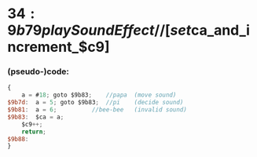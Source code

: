 ﻿
# $34:9b79 playSoundEffect	//[set$ca_and_increment_$c9]



### (pseudo-)code:
```js
{
	a = #18; goto $9b83;	//papa	(move sound)
$9b7d:	a = 5; goto $9b83;	//pi	(decide sound)
$9b81:	a = 6;			//bee-bee	(invalid sound)
$9b83:	$ca = a;
	$c9++;
	return;
$9b88:
}
```




